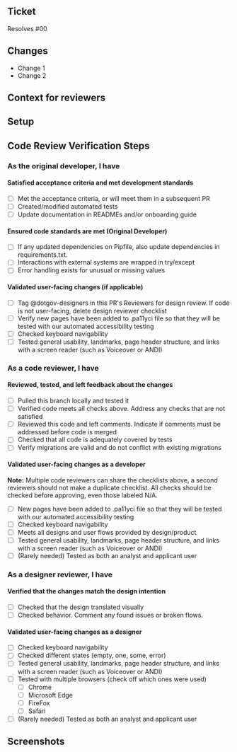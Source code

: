 ## Ticket

<!-- PR title format: `#issue_number: Descriptive name ideally matching ticket name - [sandbox]`-->
Resolves #00

## Changes

<!-- What was added, updated, or removed in this PR. -->
- Change 1
- Change 2

<!--
    Please add/remove/edit any of the template below to fit the needs
    of this specific PR.
--->

## Context for reviewers

<!--Background context, more in-depth details of the implementation, and anything else you'd like to call out or ask reviewers.  -->

## Setup

<!--  Add any steps or code to run in this section to help others run your code.
    
    Example 1:
    ```sh
    echo "Code goes here"
    ``` 
    
    Example 2: If the PR was to add a new link with a redirect, this section could simply be:
    -go to /path/to/start/page
    -click the blue link in the <insert location>
    -notice user is redirected to <proper end location>
-->

## Code Review Verification Steps

### As the original developer, I have

#### Satisfied acceptance criteria and met development standards

- [ ] Met the acceptance criteria, or will meet them in a subsequent PR
- [ ] Created/modified automated tests
- [ ] Update documentation in READMEs and/or onboarding guide

#### Ensured code standards are met (Original Developer)
<!-- Mark "- N/A" and check at the end of each check that is not applicable to your PR -->
- [ ] If any updated dependencies on Pipfile, also update dependencies in requirements.txt.
- [ ] Interactions with external systems are wrapped in try/except
- [ ] Error handling exists for unusual or missing values

#### Validated user-facing changes (if applicable)

- [ ] Tag @dotgov-designers in this PR's Reviewers for design review. If code is not user-facing, delete design reviewer checklist
- [ ] Verify new pages have been added to .pa11yci file so that they will be tested with our automated accessibility testing
- [ ] Checked keyboard navigability
- [ ] Tested general usability, landmarks, page header structure, and links with a screen reader (such as Voiceover or ANDI)

### As a code reviewer, I have

#### Reviewed, tested, and left feedback about the changes

- [ ] Pulled this branch locally and tested it
- [ ] Verified code meets all checks above. Address any checks that are not satisfied
- [ ] Reviewed this code and left comments. Indicate if comments must be addressed before code is merged
- [ ] Checked that all code is adequately covered by tests
- [ ] Verify migrations are valid and do not conflict with existing migrations

#### Validated user-facing changes as a developer
**Note:** Multiple code reviewers can share the checklists above, a second reviewers should not make a duplicate checklist. All checks should be checked before approving, even those labeled N/A. 

- [ ] New pages have been added to .pa11yci file so that they will be tested with our automated accessibility testing
- [ ] Checked keyboard navigability
- [ ] Meets all designs and user flows provided by design/product
- [ ] Tested general usability, landmarks, page header structure, and links with a screen reader (such as Voiceover or ANDI)
- [ ] (Rarely needed) Tested as both an analyst and applicant user

### As a designer reviewer, I have

#### Verified that the changes match the design intention

- [ ] Checked that the design translated visually
- [ ] Checked behavior. Comment any found issues or broken flows.

#### Validated user-facing changes as a designer

- [ ] Checked keyboard navigability
- [ ] Checked different states (empty, one, some, error)
- [ ] Tested general usability, landmarks, page header structure, and links with a screen reader (such as Voiceover or ANDI)
- [ ] Tested with multiple browsers (check off which ones were used)
  - [ ] Chrome
  - [ ] Microsoft Edge
  - [ ] FireFox
  - [ ] Safari
- [ ] (Rarely needed) Tested as both an analyst and applicant user

## Screenshots

<!-- If this PR makes visible interface changes, an image of the finished interface can help reviewers
and casual observers understand the context of the changes.
A before image is optional and can be included at the submitter's discretion.

Consider using an animated image to show an entire workflow.
You may want to use [GIPHY Capture](https://giphy.com/apps/giphycapture) for this! 📸

_Please frame images to show useful context but also highlight the affected regions._
--->
